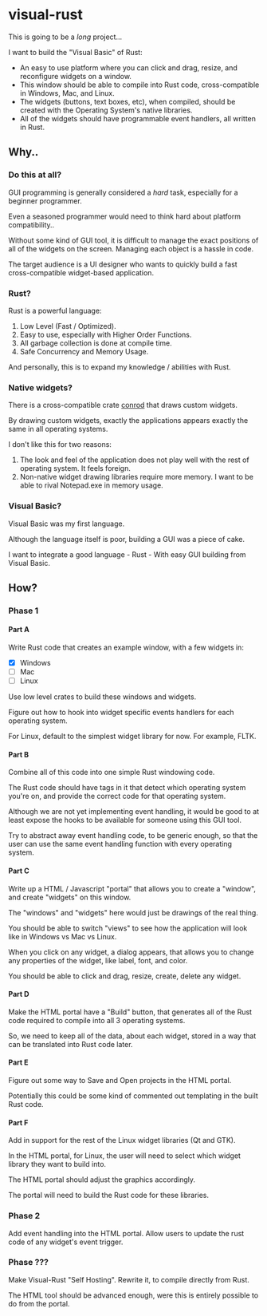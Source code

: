 # visual-rust
This is going to be a *long* project...

I want to build the "Visual Basic" of Rust:

* An easy to use platform where you can click and drag, resize, and reconfigure widgets on a window.
* This window should be able to compile into Rust code, cross-compatible in Windows, Mac, and Linux.
* The widgets (buttons, text boxes, etc), when compiled, should be created with the Operating System's native libraries.
* All of the widgets should have programmable event handlers, all written in Rust.

## Why..
### Do this at all?
GUI programming is generally considered a *hard* task, especially for a beginner programmer.

Even a seasoned programmer would need to think hard about platform compatibility..

Without some kind of GUI tool, it is difficult to manage the exact positions of all of the widgets on the screen. Managing each object is a hassle in code.

The target audience is a UI designer who wants to quickly build a fast cross-compatible widget-based application.

### Rust?
Rust is a powerful language:

1. Low Level (Fast / Optimized).
2. Easy to use, especially with Higher Order Functions.
3. All garbage collection is done at compile time.
4. Safe Concurrency and Memory Usage.

And personally, this is to expand my knowledge / abilities with Rust.

### Native widgets?
There is a cross-compatible crate [conrod](https://crates.io/crates/conrod) that draws custom widgets.

By drawing custom widgets, exactly the applications appears exactly the same in all operating systems.

I don't like this for two reasons:

1. The look and feel of the application does not play well with the rest of operating system. It feels foreign.
2. Non-native widget drawing libraries require more memory. I want to be able to rival Notepad.exe in memory usage.

### Visual Basic?
Visual Basic was my first language.

Although the language itself is poor, building a GUI was a piece of cake.

I want to integrate a good language - Rust - With easy GUI building from Visual Basic.

## How?
### Phase 1

#### Part A
Write Rust code that creates an example window, with a few widgets in:

* [x] Windows
* [ ] Mac
* [ ] Linux

Use low level crates to build these windows and widgets.

Figure out how to hook into widget specific events handlers for each operating system.

For Linux, default to the simplest widget library for now. For example, FLTK.

#### Part B
Combine all of this code into one simple Rust windowing code.

The Rust code should have tags in it that detect which operating system you're on, and provide the correct code for that operating system.

Although we are not yet implementing event handling, it would be good to at least expose the hooks to be available for someone using this GUI tool.

Try to abstract away event handling code, to be generic enough, so that the user can use the same event handling function with every operating system.

#### Part C
Write up a HTML / Javascript "portal" that allows you to create a "window", and create "widgets" on this window.

The "windows" and "widgets" here would just be drawings of the real thing.

You should be able to switch "views" to see how the application will look like in Windows vs Mac vs Linux.

When you click on any widget, a dialog appears, that allows you to change any properties of the widget, like label, font, and color.

You should be able to click and drag,  resize, create, delete any widget.

#### Part D
Make the HTML portal have a "Build" button, that generates all of the Rust code required to compile into all 3 operating systems.

So, we need to keep all of the data, about each widget, stored in a way that can be translated into Rust code later.

#### Part E
Figure out some way to Save and Open projects in the HTML portal.

Potentially this could be some kind of commented out templating in the built Rust code.

#### Part F
Add in support for the rest of the Linux widget libraries (Qt and GTK).

In the HTML portal, for Linux, the user will need to select which widget library they want to build into.

The HTML portal should adjust the graphics accordingly.

The portal will need to build the Rust code for these libraries.

### Phase 2
Add event handling into the HTML portal. Allow users to update the rust code of any widget's event trigger.

### Phase ???
Make Visual-Rust "Self Hosting". Rewrite it, to compile directly from Rust.

The HTML tool should be advanced enough, were this is entirely possible to do from the portal.
